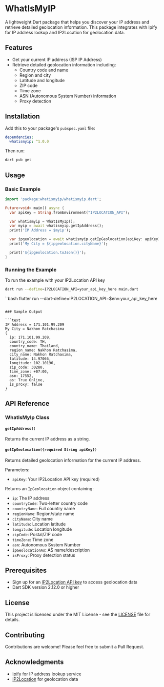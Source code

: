 # WhatIsMyIP

A lightweight Dart package that helps you discover your IP address and retrieve detailed geolocation information. This package integrates with Ipify for IP address lookup and IP2Location for geolocation data.

## Features

- Get your current IP address (ISP IP Address)
- Retrieve detailed geolocation information including:
  - Country code and name
  - Region and city
  - Latitude and longitude
  - ZIP code
  - Time zone
  - ASN (Autonomous System Number) information
  - Proxy detection

## Installation

Add this to your package's `pubspec.yaml` file:

```yaml
dependencies:
  whatismyip: ^1.0.0
```

Then run:

```bash
dart pub get
```

## Usage

### Basic Example

```dart
import 'package:whatismyip/whatismyip.dart';

Future<void> main() async {
  var apiKey = String.fromEnvironment("IP2LOCATION_API");

  var whatismyip = WhatIsMyIp();
  var myip = await whatismyip.getIpAddress();
  print('IP Address = $myip');

  var ipgeolocation = await whatismyip.getIpGeolocation(apiKey: apiKey);
  print('My City = ${ipgeolocation.cityName}');

  print('${ipgeolocation.toJson()}');
}
```

### Running the Example

To run the example with your IP2Location API key

```bash
dart run --define=IP2LOCATION_API=your_api_key_here main.dart
```

``bash
flutter run --dart-define=IP2LOCATION_API=$env:your_api_key_here
```

### Sample Output

```text
IP Address = 171.101.99.209
My City = Nakhon Ratchasima
{
  ip: 171.101.99.209,
  country_code: TH,
  country_name: Thailand,
  region_name: Nakhon Ratchasima,
  city_name: Nakhon Ratchasima,
  latitude: 14.97066,
  longitude: 102.10196,
  zip_code: 30280,
  time_zone: +07:00,
  asn: 17552,
  as: True Online,
  is_proxy: false
}
```

## API Reference

### WhatIsMyIp Class

#### `getIpAddress()`
Returns the current IP address as a string.

#### `getIpGeolocation({required String apiKey})`
Returns detailed geolocation information for the current IP address.

Parameters:
- `apiKey`: Your IP2Location API key (required)

Returns an `IpGeolocation` object containing:
- `ip`: The IP address
- `countryCode`: Two-letter country code
- `countryName`: Full country name
- `regionName`: Region/state name
- `cityName`: City name
- `latitude`: Location latitude
- `longitude`: Location longitude
- `zipCode`: Postal/ZIP code
- `timeZone`: Time zone
- `asn`: Autonomous System Number
- `ipGeolocationAs`: AS name/description
- `isProxy`: Proxy detection status

## Prerequisites

- Sign up for an [IP2Location API key](https://www.ip2location.io/) to access geolocation data
- Dart SDK version 2.12.0 or higher

## License

This project is licensed under the MIT License - see the [LICENSE](LICENSE) file for details.

## Contributing

Contributions are welcome! Please feel free to submit a Pull Request.

## Acknowledgments

- [Ipify](https://www.ipify.org/) for IP address lookup service
- [IP2Location](https://www.ip2location.io/) for geolocation data